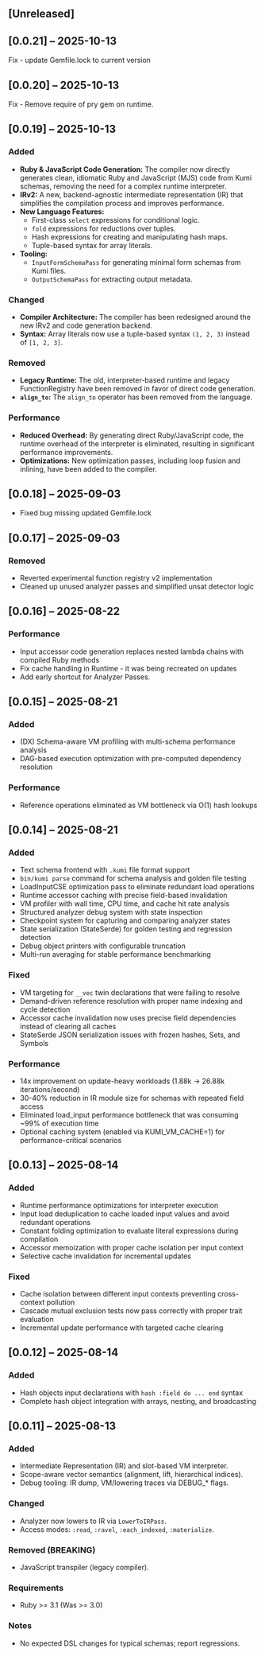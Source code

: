 ## [Unreleased]
## [0.0.21] – 2025-10-13
Fix - update Gemfile.lock to current version

## [0.0.20] – 2025-10-13
Fix - Remove require of pry gem on runtime.

## [0.0.19] – 2025-10-13
### Added
- **Ruby & JavaScript Code Generation:** The compiler now directly generates clean, idiomatic Ruby and JavaScript (MJS) code from Kumi schemas, removing the need for a complex runtime interpreter.
- **IRv2:** A new, backend-agnostic intermediate representation (IR) that simplifies the compilation process and improves performance.
- **New Language Features:**
    - First-class `select` expressions for conditional logic.
    - `fold` expressions for reductions over tuples.
    - Hash expressions for creating and manipulating hash maps.
    - Tuple-based syntax for array literals.
- **Tooling:**
    - `InputFormSchemaPass` for generating minimal form schemas from Kumi files.
    - `OutputSchemaPass` for extracting output metadata.

### Changed
- **Compiler Architecture:** The compiler has been redesigned around the new IRv2 and code generation backend.
- **Syntax:** Array literals now use a tuple-based syntax `(1, 2, 3)` instead of `[1, 2, 3]`.

### Removed
- **Legacy Runtime:** The old, interpreter-based runtime and legacy FunctionRegistry have been removed in favor of direct code generation.
- **`align_to`:** The `align_to` operator has been removed from the language.

### Performance
- **Reduced Overhead:** By generating direct Ruby/JavaScript code, the runtime overhead of the interpreter is eliminated, resulting in significant performance improvements.
- **Optimizations:** New optimization passes, including loop fusion and inlining, have been added to the compiler.

## [0.0.18] – 2025-09-03
- Fixed bug missing updated Gemfile.lock

## [0.0.17] – 2025-09-03

### Removed  
- Reverted experimental function registry v2 implementation
- Cleaned up unused analyzer passes and simplified unsat detector logic

## [0.0.16] – 2025-08-22

### Performance
- Input accessor code generation replaces nested lambda chains with compiled Ruby methods
- Fix cache handling in Runtime - it was being recreated on updates
- Add early shortcut for Analyzer Passes.

## [0.0.15] – 2025-08-21
### Added
- (DX) Schema-aware VM profiling with multi-schema performance analysis
- DAG-based execution optimization with pre-computed dependency resolution

### Performance
- Reference operations eliminated as VM bottleneck via O(1) hash lookups

## [0.0.14] – 2025-08-21
### Added
- Text schema frontend with `.kumi` file format support
- `bin/kumi parse` command for schema analysis and golden file testing
- LoadInputCSE optimization pass to eliminate redundant load operations
- Runtime accessor caching with precise field-based invalidation
- VM profiler with wall time, CPU time, and cache hit rate analysis
- Structured analyzer debug system with state inspection
- Checkpoint system for capturing and comparing analyzer states
- State serialization (StateSerde) for golden testing and regression detection
- Debug object printers with configurable truncation
- Multi-run averaging for stable performance benchmarking

### Fixed
- VM targeting for `__vec` twin declarations that were failing to resolve
- Demand-driven reference resolution with proper name indexing and cycle detection
- Accessor cache invalidation now uses precise field dependencies instead of clearing all caches
- StateSerde JSON serialization issues with frozen hashes, Sets, and Symbols

### Performance
- 14x improvement on update-heavy workloads (1.88k → 26.88k iterations/second)
- 30-40% reduction in IR module size for schemas with repeated field access
- Eliminated load_input performance bottleneck that was consuming ~99% of execution time
- Optional caching system (enabled via KUMI_VM_CACHE=1) for performance-critical scenarios

## [0.0.13] – 2025-08-14
### Added
- Runtime performance optimizations for interpreter execution
- Input load deduplication to cache loaded input values and avoid redundant operations
- Constant folding optimization to evaluate literal expressions during compilation
- Accessor memoization with proper cache isolation per input context
- Selective cache invalidation for incremental updates

### Fixed
- Cache isolation between different input contexts preventing cross-context pollution
- Cascade mutual exclusion tests now pass correctly with proper trait evaluation
- Incremental update performance with targeted cache clearing

## [0.0.12] – 2025-08-14
### Added
- Hash objects input declarations with `hash :field do ... end` syntax
- Complete hash object integration with arrays, nesting, and broadcasting

## [0.0.11] – 2025-08-13
### Added
- Intermediate Representation (IR) and slot-based VM interpreter.
- Scope-aware vector semantics (alignment, lift, hierarchical indices).
- Debug tooling: IR dump, VM/lowering traces via DEBUG_* flags.

### Changed
- Analyzer now lowers to IR via `LowerToIRPass`.
- Access modes: `:read`, `:ravel`, `:each_indexed`, `:materialize`.

### Removed (BREAKING)
- JavaScript transpiler (legacy compiler).

### Requirements
- Ruby >= 3.1 (Was >= 3.0)

### Notes
- No expected DSL changes for typical schemas; report regressions.